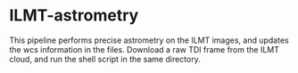 # ILMT-astrometry
This pipeline performs precise astrometry on the ILMT images, and updates the wcs information in the files.
Download a raw TDI frame from the ILMT cloud, and run the shell script in the same directory.
